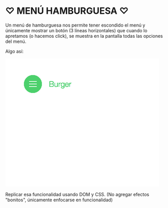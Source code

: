 # ♡ MENÚ  HAMBURGUESA ♡

Un menú de hamburguesa nos permite tener escondido el menú y únicamente mostrar un botón (3 líneas horizontales) que cuando lo apretamos (o hacemos click), se muestra en la pantalla todas las opciones del menú.

Algo así:

![1.gif](assets/images/1.gif)

Replicar esa funcionalidad usando DOM y CSS. (No agregar efectos "bonitos", únicamente enfocarse en funcionalidad)
